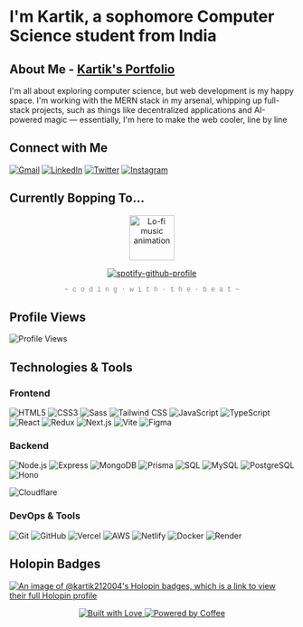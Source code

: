 #  I'm Kartik, a sophomore Computer Science student from India

## About Me - [Kartik's Portfolio](https://kartik-portfolio-vert.vercel.app/)

I'm all about exploring computer science, but web development is my happy space. I'm working with the MERN stack in my arsenal, whipping up full-stack projects, such as things like decentralized applications and AI-powered magic — essentially, I'm here to make the web cooler, line by line
## Connect with Me

[![Gmail](https://img.shields.io/badge/Gmail-D14836?style=for-the-badge&logo=gmail&logoColor=white)](mailto:kartik200421@gmail.com)
[![LinkedIn](https://img.shields.io/badge/LinkedIn-0077B5?style=for-the-badge&logo=linkedin&logoColor=white)](https://www.linkedin.com/in/kartik-bhatt-35a374251/)
[![Twitter](https://img.shields.io/badge/Twitter-1DA1F2?style=for-the-badge&logo=twitter&logoColor=white)](https://twitter.com/karrtikbhatt)
[![Instagram](https://img.shields.io/badge/Instagram-E4405F?style=for-the-badge&logo=instagram&logoColor=white)](https://www.instagram.com/karrtikbhatt/)

## Currently Bopping To...

<div align="center">
  <img src="https://media4.giphy.com/media/v1.Y2lkPTc5MGI3NjExdXUzaDJhc3R0aDI1YnJqeGl6eDluNW53bTYwZTBvOHlhMWNlaXF5OSZlcD12MV9pbnRlcm5hbF9naWZfYnlfaWQmY3Q9cw/JVglf7QjxaZZM2tjfB/giphy.gif" width="80" alt="Lo-fi music animation" />
  
  [![spotify-github-profile](https://spotify-github-profile.kittinanx.com/api/view?uid=1ksf1wi679el7ogl45p0xdlif&cover_image=false&theme=default&show_offline=false&background_color=1d1b1b&interchange=true&bar_color_cover=false)](https://spotify-github-profile.kittinanx.com/api/view?uid=1ksf1wi679el7ogl45p0xdlif&redirect=true)

  <p style="font-family: 'Courier New', monospace; font-size: 12px; color: #888; margin-top: 5px;">~ c o d i n g · w i t h · t h e · b e a t ~</p>
</div>

## Profile Views

![Profile Views](https://komarev.com/ghpvc/?username=kartik-212004&label=Profile%20views&color=0e75b6&style=flat)

## Technologies & Tools

### Frontend

![HTML5](https://img.shields.io/badge/HTML5-FF5733?logo=html5&logoColor=FFFFFF)
![CSS3](https://img.shields.io/badge/CSS3-1572B6?logo=css3&logoColor=FFFFFF)
![Sass](https://img.shields.io/badge/Sass-CC6699?logo=Sass&logoColor=FFFFFF)
![Tailwind CSS](https://img.shields.io/badge/Tailwind_CSS-38B2AC?logo=tailwindcss&logoColor=FFFFFF)
![JavaScript](https://img.shields.io/badge/JavaScript-F7DF1E?logo=javascript&logoColor=000000)
![TypeScript](https://img.shields.io/badge/TypeScript-3178C6?logo=typescript&logoColor=FFFFFF)
![React](https://img.shields.io/badge/React-61DAFB?logo=react&logoColor=000000)
![Redux](https://img.shields.io/badge/Redux-764ABC?logo=redux&logoColor=FFFFFF)
![Next.js](https://img.shields.io/badge/Next.js-000000?logo=next.js&logoColor=FFFFFF)
![Vite](https://img.shields.io/badge/Vite-646CFF?logo=vite&logoColor=FFFFFF)
![Figma](https://img.shields.io/badge/Figma-F24E1E?logo=figma&logoColor=FFFFFF)

### Backend

![Node.js](https://img.shields.io/badge/Node.js-339933?logo=node.js&logoColor=FFFFFF)
![Express](https://img.shields.io/badge/Express-000000?logo=express&logoColor=FFFFFF)
![MongoDB](https://img.shields.io/badge/MongoDB-47A248?logo=mongodb&logoColor=FFFFFF)
![Prisma](https://img.shields.io/badge/Prisma-2D3748?logo=prisma&logoColor=FFFFFF)
![SQL](https://img.shields.io/badge/SQL-00758F?logo=database&logoColor=FFFFFF)
![MySQL](https://img.shields.io/badge/MySQL-00758F?logo=mysql&logoColor=FFFFFF)
![PostgreSQL](https://img.shields.io/badge/PostgreSQL-336791?logo=postgresql&logoColor=FFFFFF)
![Hono](https://img.shields.io/badge/Hono-ff6b81?logo=hono&logoColor=white)

![Cloudflare](https://img.shields.io/badge/Cloudflare-FFCC00?logo=cloudflare&logoColor=000000)

### DevOps & Tools

![Git](https://img.shields.io/badge/Git-F05032?logo=git&logoColor=FFFFFF)
![GitHub](https://img.shields.io/badge/GitHub-181717?logo=github&logoColor=FFFFFF)
![Vercel](https://img.shields.io/badge/Vercel-000000?logo=vercel&logoColor=FFFFFF)
![AWS](https://img.shields.io/badge/AWS-232F3E?logo=amazon-aws&logoColor=white)
![Netlify](https://img.shields.io/badge/Netlify-00C7B8?logo=netlify&logoColor=FFFFFF)
![Docker](https://img.shields.io/badge/Docker-2496ED?logo=docker&logoColor=FFFFFF)
![Render](https://img.shields.io/badge/Render-46E3B7?logo=render&logoColor=white)

<!-- ## Achievements

![GitHub Trophies](https://github-profile-trophy.vercel.app/?username=kartik-212004&theme=onestar&no-frame=true&column=6&row=1)
-->

<!-- ## 📊 GitHub Stats 

<div align="center">
  <img width="500" src="https://github-readme-streak-stats.herokuapp.com/?user=kartik-212004&theme=react" />
  <br/>
  <img width="500" src="https://github-readme-stats.vercel.app/api?username=kartik-212004&show_icons=true&theme=react" />
</div> -->

## Holopin Badges

[![An image of @kartik212004's Holopin badges, which is a link to view their full Holopin profile](https://holopin.me/kartik212004)](https://holopin.io/@kartik212004)

<div align="center">
  <a href="https://get-me-a-beer.vercel.app/" target="_blank">
    <img src="https://forthebadge.com/images/badges/built-with-love.svg" alt="Built with Love"/>
    <img src="https://forthebadge.com/images/badges/powered-by-coffee.svg" alt="Powered by Coffee"/>
  </a>
</div>

